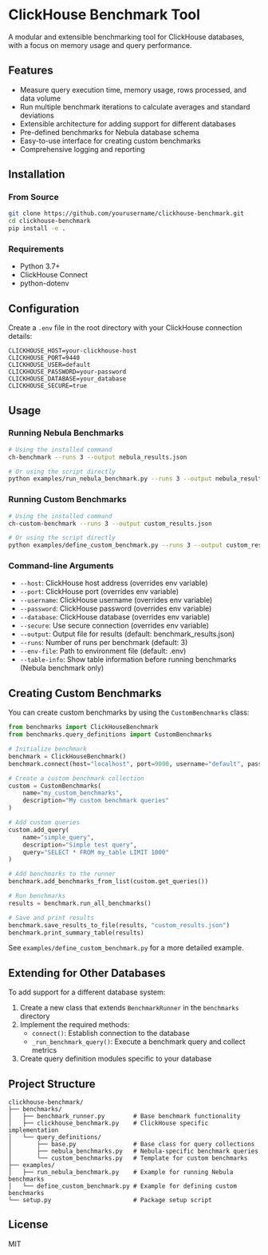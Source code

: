 # ClickHouse Benchmark Tool

A modular and extensible benchmarking tool for ClickHouse databases, with a focus on memory usage and query performance.

## Features

- Measure query execution time, memory usage, rows processed, and data volume
- Run multiple benchmark iterations to calculate averages and standard deviations
- Extensible architecture for adding support for different databases
- Pre-defined benchmarks for Nebula database schema
- Easy-to-use interface for creating custom benchmarks
- Comprehensive logging and reporting

## Installation

### From Source

```bash
git clone https://github.com/yourusername/clickhouse-benchmark.git
cd clickhouse-benchmark
pip install -e .
```

### Requirements

- Python 3.7+
- ClickHouse Connect
- python-dotenv

## Configuration

Create a `.env` file in the root directory with your ClickHouse connection details:

```
CLICKHOUSE_HOST=your-clickhouse-host
CLICKHOUSE_PORT=9440
CLICKHOUSE_USER=default
CLICKHOUSE_PASSWORD=your-password
CLICKHOUSE_DATABASE=your_database
CLICKHOUSE_SECURE=true
```

## Usage

### Running Nebula Benchmarks

```bash
# Using the installed command
ch-benchmark --runs 3 --output nebula_results.json

# Or using the script directly
python examples/run_nebula_benchmark.py --runs 3 --output nebula_results.json
```

### Running Custom Benchmarks

```bash
# Using the installed command
ch-custom-benchmark --runs 3 --output custom_results.json

# Or using the script directly
python examples/define_custom_benchmark.py --runs 3 --output custom_results.json
```

### Command-line Arguments

- `--host`: ClickHouse host address (overrides env variable)
- `--port`: ClickHouse port (overrides env variable)
- `--username`: ClickHouse username (overrides env variable)
- `--password`: ClickHouse password (overrides env variable)
- `--database`: ClickHouse database (overrides env variable)
- `--secure`: Use secure connection (overrides env variable)
- `--output`: Output file for results (default: benchmark_results.json)
- `--runs`: Number of runs per benchmark (default: 3)
- `--env-file`: Path to environment file (default: .env)
- `--table-info`: Show table information before running benchmarks (Nebula benchmark only)

## Creating Custom Benchmarks

You can create custom benchmarks by using the `CustomBenchmarks` class:

```python
from benchmarks import ClickHouseBenchmark
from benchmarks.query_definitions import CustomBenchmarks

# Initialize benchmark
benchmark = ClickHouseBenchmark()
benchmark.connect(host="localhost", port=9000, username="default", password="")

# Create a custom benchmark collection
custom = CustomBenchmarks(
    name="my_custom_benchmarks",
    description="My custom benchmark queries"
)

# Add custom queries
custom.add_query(
    name="simple_query",
    description="Simple test query",
    query="SELECT * FROM my_table LIMIT 1000"
)

# Add benchmarks to the runner
benchmark.add_benchmarks_from_list(custom.get_queries())

# Run benchmarks
results = benchmark.run_all_benchmarks()

# Save and print results
benchmark.save_results_to_file(results, "custom_results.json")
benchmark.print_summary_table(results)
```

See `examples/define_custom_benchmark.py` for a more detailed example.

## Extending for Other Databases

To add support for a different database system:

1. Create a new class that extends `BenchmarkRunner` in the `benchmarks` directory
2. Implement the required methods:
   - `connect()`: Establish connection to the database
   - `_run_benchmark_query()`: Execute a benchmark query and collect metrics
3. Create query definition modules specific to your database

## Project Structure

```
clickhouse-benchmark/
├── benchmarks/
│   ├── benchmark_runner.py        # Base benchmark functionality
│   ├── clickhouse_benchmark.py    # ClickHouse specific implementation
│   └── query_definitions/
│       ├── base.py                # Base class for query collections
│       ├── nebula_benchmarks.py   # Nebula-specific benchmark queries
│       └── custom_benchmarks.py   # Template for custom benchmarks
├── examples/
│   ├── run_nebula_benchmark.py    # Example for running Nebula benchmarks
│   └── define_custom_benchmark.py # Example for defining custom benchmarks
└── setup.py                       # Package setup script
```

## License

MIT